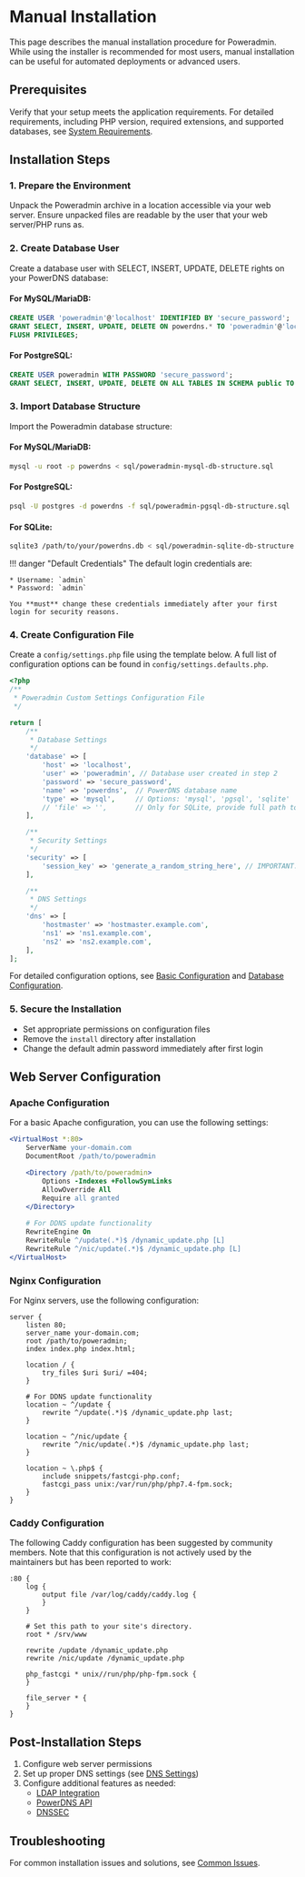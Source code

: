 # Manual Installation

This page describes the manual installation procedure for Poweradmin. While using the installer is recommended for most users, manual installation can be useful for automated deployments or advanced users.

## Prerequisites

Verify that your setup meets the application requirements. For detailed requirements, including PHP version, required extensions, and supported databases, see [System Requirements](../getting-started/requirements.md).

## Installation Steps

### 1. Prepare the Environment

Unpack the Poweradmin archive in a location accessible via your web server. Ensure unpacked files are readable by the user that your web server/PHP runs as.

### 2. Create Database User

Create a database user with SELECT, INSERT, UPDATE, DELETE rights on your PowerDNS database:

#### For MySQL/MariaDB:
```sql
CREATE USER 'poweradmin'@'localhost' IDENTIFIED BY 'secure_password';
GRANT SELECT, INSERT, UPDATE, DELETE ON powerdns.* TO 'poweradmin'@'localhost';
FLUSH PRIVILEGES;
```

#### For PostgreSQL:
```sql
CREATE USER poweradmin WITH PASSWORD 'secure_password';
GRANT SELECT, INSERT, UPDATE, DELETE ON ALL TABLES IN SCHEMA public TO poweradmin;
```

### 3. Import Database Structure

Import the Poweradmin database structure:

#### For MySQL/MariaDB:
```bash
mysql -u root -p powerdns < sql/poweradmin-mysql-db-structure.sql
```

#### For PostgreSQL:
```bash
psql -U postgres -d powerdns -f sql/poweradmin-pgsql-db-structure.sql
```

#### For SQLite:
```bash
sqlite3 /path/to/your/powerdns.db < sql/poweradmin-sqlite-db-structure.sql
```

!!! danger "Default Credentials"
    The default login credentials are:
    
    * Username: `admin`
    * Password: `admin`
    
    You **must** change these credentials immediately after your first login for security reasons.

### 4. Create Configuration File

Create a `config/settings.php` file using the template below. A full list of configuration options can be found in `config/settings.defaults.php`.

```php
<?php
/**
 * Poweradmin Custom Settings Configuration File
 */

return [
    /**
     * Database Settings
     */
    'database' => [
        'host' => 'localhost',
        'user' => 'poweradmin', // Database user created in step 2
        'password' => 'secure_password',
        'name' => 'powerdns',  // PowerDNS database name
        'type' => 'mysql',     // Options: 'mysql', 'pgsql', 'sqlite'
        // 'file' => '',       // Only for SQLite, provide full path to database file
    ],

    /**
     * Security Settings
     */
    'security' => [
        'session_key' => 'generate_a_random_string_here', // IMPORTANT: Change this!
    ],

    /**
     * DNS Settings
     */
    'dns' => [
        'hostmaster' => 'hostmaster.example.com',
        'ns1' => 'ns1.example.com',
        'ns2' => 'ns2.example.com',
    ],
];
```

For detailed configuration options, see [Basic Configuration](../configuration/basic.md) and [Database Configuration](../configuration/database.md).

### 5. Secure the Installation

* Set appropriate permissions on configuration files
* Remove the `install` directory after installation
* Change the default admin password immediately after first login

## Web Server Configuration

### Apache Configuration
For a basic Apache configuration, you can use the following settings:

```apache
<VirtualHost *:80>
    ServerName your-domain.com
    DocumentRoot /path/to/poweradmin

    <Directory /path/to/poweradmin>
        Options -Indexes +FollowSymLinks
        AllowOverride All
        Require all granted
    </Directory>
    
    # For DDNS update functionality
    RewriteEngine On
    RewriteRule ^/update(.*)$ /dynamic_update.php [L]
    RewriteRule ^/nic/update(.*)$ /dynamic_update.php [L]
</VirtualHost>
```

### Nginx Configuration
For Nginx servers, use the following configuration:

```nginx
server {
    listen 80;
    server_name your-domain.com;
    root /path/to/poweradmin;
    index index.php index.html;

    location / {
        try_files $uri $uri/ =404;
    }

    # For DDNS update functionality
    location ~ ^/update {
        rewrite ^/update(.*)$ /dynamic_update.php last;
    }
    
    location ~ ^/nic/update {
        rewrite ^/nic/update(.*)$ /dynamic_update.php last;
    }

    location ~ \.php$ {
        include snippets/fastcgi-php.conf;
        fastcgi_pass unix:/var/run/php/php7.4-fpm.sock;
    }
}
```

### Caddy Configuration
The following Caddy configuration has been suggested by community members. Note that this configuration is not actively used by the maintainers but has been reported to work:

```caddy
:80 {
    log {
        output file /var/log/caddy/caddy.log {
        }
    }

    # Set this path to your site's directory.
    root * /srv/www

    rewrite /update /dynamic_update.php
    rewrite /nic/update /dynamic_update.php

    php_fastcgi * unix//run/php/php-fpm.sock {
    }

    file_server * {
    }
}
```

## Post-Installation Steps

1. Configure web server permissions
2. Set up proper DNS settings (see [DNS Settings](../configuration/dns-settings.md))
3. Configure additional features as needed:
    * [LDAP Integration](../configuration/ldap.md)
    * [PowerDNS API](../configuration/powerdns-api.md)
    * [DNSSEC](../configuration/dnssec.md)

## Troubleshooting

For common installation issues and solutions, see [Common Issues](../troubleshooting/common-issues.md).
